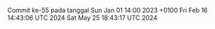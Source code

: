 Commit ke-55 pada tanggal Sun Jan 01 14:00 2023 +0100
Fri Feb 16 14:43:06 UTC 2024
Sat May 25 18:43:17 UTC 2024
